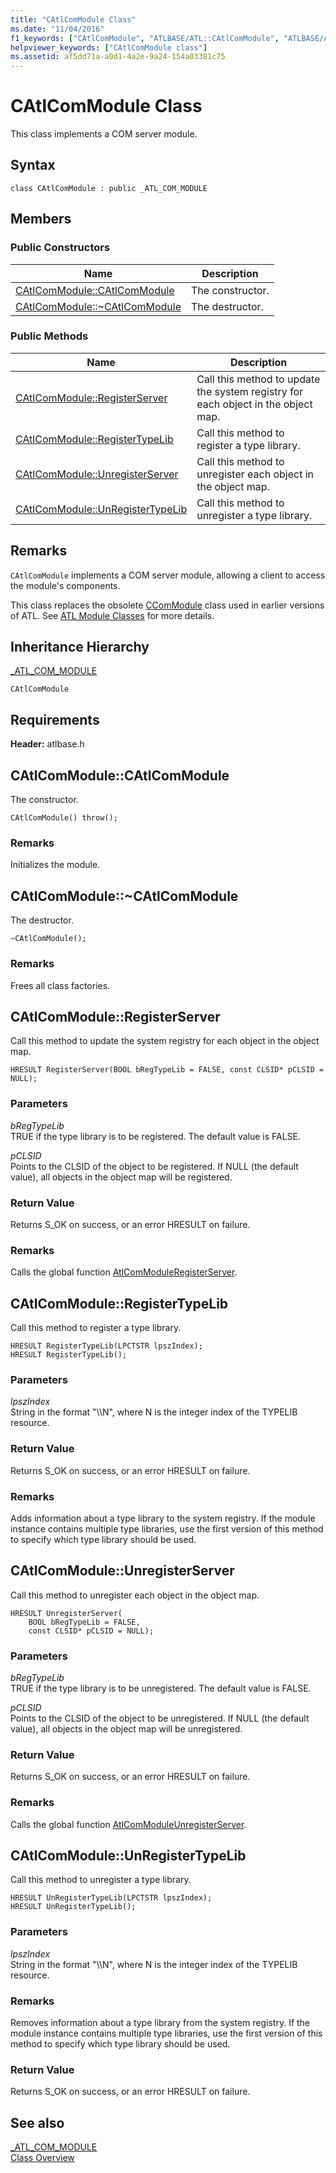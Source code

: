 ```yaml
---
title: "CAtlComModule Class"
ms.date: "11/04/2016"
f1_keywords: ["CAtlComModule", "ATLBASE/ATL::CAtlComModule", "ATLBASE/ATL::CAtlComModule::CAtlComModule", "ATLBASE/ATL::CAtlComModule::RegisterServer", "ATLBASE/ATL::CAtlComModule::RegisterTypeLib", "ATLBASE/ATL::CAtlComModule::UnregisterServer", "ATLBASE/ATL::CAtlComModule::UnRegisterTypeLib"]
helpviewer_keywords: ["CAtlComModule class"]
ms.assetid: af5dd71a-a0d1-4a2e-9a24-154a03381c75
---
```

# CAtlComModule Class

This class implements a COM server module.

## Syntax

```
class CAtlComModule : public _ATL_COM_MODULE
```

## Members

### Public Constructors

|Name|Description|
|----------|-----------------|
|[CAtlComModule::CAtlComModule](#catlcommodule)|The constructor.|
|[CAtlComModule::~CAtlComModule](#dtor)|The destructor.|

### Public Methods

|Name|Description|
|----------|-----------------|
|[CAtlComModule::RegisterServer](#registerserver)|Call this method to update the system registry for each object in the object map.|
|[CAtlComModule::RegisterTypeLib](#registertypelib)|Call this method to register a type library.|
|[CAtlComModule::UnregisterServer](#unregisterserver)|Call this method to unregister each object in the object map.|
|[CAtlComModule::UnRegisterTypeLib](#unregistertypelib)|Call this method to unregister a type library.|

## Remarks

`CAtlComModule` implements a COM server module, allowing a client to access the module's components.

This class replaces the obsolete [CComModule](../../atl/reference/ccommodule-class.md) class used in earlier versions of ATL. See [ATL Module Classes](../../atl/atl-module-classes.md) for more details.

## Inheritance Hierarchy

[_ATL_COM_MODULE](atl-typedefs.md#_atl_com_module)

`CAtlComModule`

## Requirements

**Header:** atlbase.h

## <a name="catlcommodule"></a>  CAtlComModule::CAtlComModule

The constructor.

```
CAtlComModule() throw();
```

### Remarks

Initializes the module.

## <a name="dtor"></a>  CAtlComModule::~CAtlComModule

The destructor.

```
~CAtlComModule();
```

### Remarks

Frees all class factories.

## <a name="registerserver"></a>  CAtlComModule::RegisterServer

Call this method to update the system registry for each object in the object map.

```
HRESULT RegisterServer(BOOL bRegTypeLib = FALSE, const CLSID* pCLSID = NULL);
```

### Parameters

*bRegTypeLib*<br/>
TRUE if the type library is to be registered. The default value is FALSE.

*pCLSID*<br/>
Points to the CLSID of the object to be registered. If NULL (the default value), all objects in the object map will be registered.

### Return Value

Returns S_OK on success, or an error HRESULT on failure.

### Remarks

Calls the global function [AtlComModuleRegisterServer](server-registration-global-functions.md#atlcommoduleregisterserver).

## <a name="registertypelib"></a>  CAtlComModule::RegisterTypeLib

Call this method to register a type library.

```
HRESULT RegisterTypeLib(LPCTSTR lpszIndex);
HRESULT RegisterTypeLib();
```

### Parameters

*lpszIndex*<br/>
String in the format "\\\N", where N is the integer index of the TYPELIB resource.

### Return Value

Returns S_OK on success, or an error HRESULT on failure.

### Remarks

Adds information about a type library to the system registry. If the module instance contains multiple type libraries, use the first version of this method to specify which type library should be used.

## <a name="unregisterserver"></a>  CAtlComModule::UnregisterServer

Call this method to unregister each object in the object map.

```
HRESULT UnregisterServer(
    BOOL bRegTypeLib = FALSE,
    const CLSID* pCLSID = NULL);
```

### Parameters

*bRegTypeLib*<br/>
TRUE if the type library is to be unregistered. The default value is FALSE.

*pCLSID*<br/>
Points to the CLSID of the object to be unregistered. If NULL (the default value), all objects in the object map will be unregistered.

### Return Value

Returns S_OK on success, or an error HRESULT on failure.

### Remarks

Calls the global function [AtlComModuleUnregisterServer](server-registration-global-functions.md#atlcommoduleunregisterserver).

## <a name="unregistertypelib"></a>  CAtlComModule::UnRegisterTypeLib

Call this method to unregister a type library.

```
HRESULT UnRegisterTypeLib(LPCTSTR lpszIndex);
HRESULT UnRegisterTypeLib();
```

### Parameters

*lpszIndex*<br/>
String in the format "\\\N", where N is the integer index of the TYPELIB resource.

### Remarks

Removes information about a type library from the system registry. If the module instance contains multiple type libraries, use the first version of this method to specify which type library should be used.

### Return Value

Returns S_OK on success, or an error HRESULT on failure.

## See also

[_ATL_COM_MODULE](atl-typedefs.md#_atl_com_module)<br/>
[Class Overview](../../atl/atl-class-overview.md)
